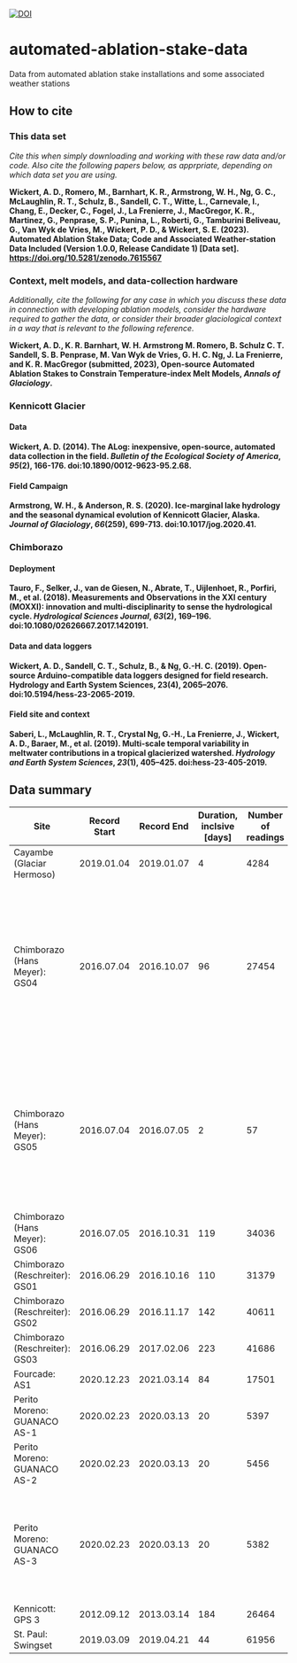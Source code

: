 [![DOI](https://zenodo.org/badge/DOI/10.5281/zenodo.7615567.svg)](https://doi.org/10.5281/zenodo.7615567)

# automated-ablation-stake-data
Data from automated ablation stake installations and some associated weather stations

## How to cite

### This data set

*Cite this when simply downloading and working with these raw data and/or code. Also cite the following papers below, as apprpriate, depending on which data set you are using.*

**Wickert, A. D., Romero, M., Barnhart, K. R., Armstrong, W. H., Ng, G. C., McLaughlin, R. T., Schulz, B., Sandell, C. T., Witte, L., Carnevale, I., Chang, E., Decker, C., Fogel, J., La Frenierre, J., MacGregor, K. R., Martinez, G., Penprase, S. P., Punina, L., Roberti, G., Tamburini Beliveau, G., Van Wyk de Vries, M., Wickert, P. D., & Wickert, S. E. (2023). Automated Ablation Stake Data; Code and Associated Weather-station Data Included (Version 1.0.0, Release Candidate 1) [Data set]. https://doi.org/10.5281/zenodo.7615567**

### Context, melt models, and data-collection hardware

*Additionally, cite the following for any case in which you discuss these data in connection with developing ablation models, consider the hardware required to gather the data, or consider their broader glaciological context in a way that is relevant to the following reference.*

**Wickert, A. D., K. R. Barnhart, W. H. Armstrong M. Romero, B. Schulz C. T. Sandell, S. B. Penprase, M. Van Wyk de Vries, G. H. C. Ng, J. La Frenierre, and K. R. MacGregor (submitted, 2023), Open-source Automated Ablation Stakes to Constrain Temperature-index Melt Models, *Annals of Glaciology*.**

### Kennicott Glacier

#### Data

**Wickert, A. D. (2014). The ALog: inexpensive, open-source, automated data collection in the field. *Bulletin of the Ecological Society of America*, *95*(2), 166-176. doi:10.1890/0012-9623-95.2.68.**

#### Field Campaign

**Armstrong, W. H., & Anderson, R. S. (2020). Ice-marginal lake hydrology and the seasonal dynamical evolution of Kennicott Glacier, Alaska. *Journal of Glaciology*, *66*(259), 699-713. doi:10.1017/jog.2020.41.**

### Chimborazo

#### Deployment

**Tauro, F., Selker, J., van de Giesen, N., Abrate, T., Uijlenhoet, R., Porfiri, M., et al. (2018). Measurements and Observations in the XXI century (MOXXI): innovation and multi-disciplinarity to sense the hydrological cycle. *Hydrological Sciences Journal*, *63*(2), 169–196. doi:10.1080/02626667.2017.1420191.**

#### Data and data loggers

**Wickert, A. D., Sandell, C. T., Schulz, B., & Ng, G.-H. C. (2019). Open-source Arduino-compatible data loggers designed for field research. Hydrology and Earth System Sciences, 23(4), 2065–2076. doi:10.5194/hess-23-2065-2019.**

#### Field site and context

**Saberi, L., McLaughlin, R. T., Crystal Ng, G.-H., La Frenierre, J., Wickert, A. D., Baraer, M., et al. (2019). Multi-scale temporal variability in meltwater contributions in a tropical glacierized watershed. *Hydrology and Earth System Sciences*, *23*(1), 405–425. doi:hess-23-405-2019.**

## Data summary

| Site                           	| Record Start 	| Record End    	| Duration, inclsive [days] 	| Number of readings 	| Notes                                                                                                                                                          	|
|--------------------------------	|--------------	|---------------	|---------------------------	|--------------------	|----------------------------------------------------------------------------------------------------------------------------------------------------------------	|
| Cayambe (Glaciar Hermoso)      	| 2019.01.04   	| 2019.01.07    	| 4                         	| 4284               	|                                                                                                                                                                	|
| Chimborazo (Hans Meyer): GS04  	| 2016.07.04   	| 2016.10.07     	| 96                        	| 27454              	| Clock reset after time stamp 1467609996 during setup, but logger continued taking regularly spaced data. Likely final date given, based on 5-minute increments 	|
| Chimborazo (Hans Meyer): GS05  	| 2016.07.04   	| 2016.07.05    	| 2                         	| 57                 	| Likely buried in accumulation area; may be recovered eventually. Later clock readings are faulty in an uncommon way: Jump forward, and then back, in time.     	|
| Chimborazo (Hans Meyer): GS06  	| 2016.07.05   	| 2016.10.31    	| 119                       	| 34036              	|                                                                                                                                                                	|
| Chimborazo (Reschreiter): GS01 	| 2016.06.29   	| 2016.10.16    	| 110                       	| 31379              	|                                                                                                                                                                	|
| Chimborazo (Reschreiter): GS02 	| 2016.06.29   	| 2016.11.17    	| 142                       	| 40611              	|                                                                                                                                                                	|
| Chimborazo (Reschreiter): GS03 	| 2016.06.29   	| 2017.02.06    	| 223                       	| 41686              	|                                                                                                                                                                	|
| Fourcade: AS1                  	| 2020.12.23   	| 2021.03.14    	| 84                        	| 17501              	|                                                                                                                                                                	|
| Perito Moreno: GUANACO AS-1    	| 2020.02.23   	| 2020.03.13    	| 20                        	| 5397               	|                                                                                                                                                                	|
| Perito Moreno: GUANACO AS-2    	| 2020.02.23   	| 2020.03.13    	| 20                        	| 5456               	|                                                                                                                                                                	|
| Perito Moreno: GUANACO AS-3    	| 2020.02.23   	| 2020.03.13    	| 20                        	| 5382               	| Last data point before pick up (station left running in backpack) seems to be from 2020/03/13 14:16:12                                                         	|
| Kennicott: GPS 3               	| 2012.09.12   	| 2013.03.14    	| 184                       	| 26464              	|                                                                                                                                                                	|
| St. Paul: Swingset             	| 2019.03.09   	| 2019.04.21    	| 44                        	| 61956              	|                                                                                                                                                                	|
